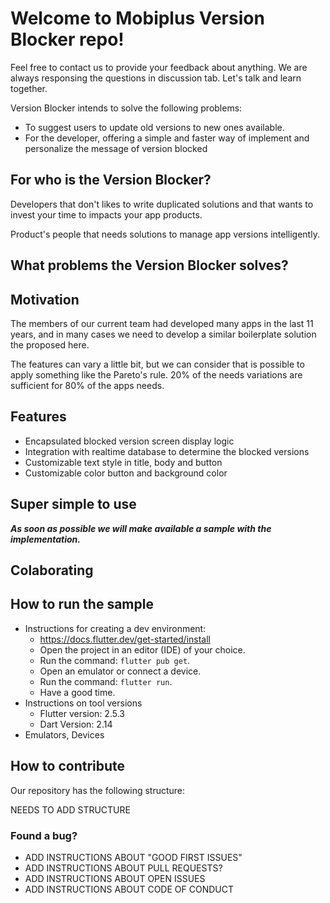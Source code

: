 # Welcome to Mobiplus Version Blocker repo!

Feel free to contact us to provide your feedback about anything.
We are always responsing the questions in discussion tab.
Let's talk and learn together.

Version Blocker intends to solve the following problems:

- To suggest users to update old versions to new ones available.
- For the developer, offering a simple and faster way of implement and personalize the message of version blocked

## For who is the Version Blocker?

Developers that don't likes to write duplicated solutions and that wants to invest your time to impacts your app products.

Product's people that needs solutions to manage app versions intelligently.

## What problems the Version Blocker solves?

## Motivation

The members of our current team had developed many apps in the last 11 years,
and in many cases we need to develop a similar boilerplate solution the proposed here.

The features can vary a little bit, but we can consider that is possible to apply something like the Pareto's rule.
20% of the needs variations are sufficient for 80% of the apps needs.

## Features

- Encapsulated blocked version screen display logic
- Integration with realtime database to determine the blocked versions
- Customizable text style in title, body and button
- Customizable color button and background color

<!-- ## Get started

```yaml
dependencies:
  block_version: ^1.0.0
``` -->

## Super simple to use

***As soon as possible we will make available a sample with the implementation.***

## Colaborating

## How to run the sample

- Instructions for creating a dev environment:
  - https://docs.flutter.dev/get-started/install
  - Open the project in an editor (IDE) of your choice.
  - Run the command: `flutter pub get`.
  - Open an emulator or connect a device.
  - Run the command: `flutter run`.
  - Have a good time.
- Instructions on tool versions
  - Flutter version: 2.5.3
  - Dart Version: 2.14
- Emulators, Devices

## How to contribute

Our repository has the following structure:

NEEDS TO ADD STRUCTURE

### Found a bug?

- ADD INSTRUCTIONS ABOUT "GOOD FIRST ISSUES"
- ADD INSTRUCTIONS ABOUT PULL REQUESTS?
- ADD INSTRUCTIONS ABOUT OPEN ISSUES
- ADD INSTRUCTIONS ABOUT CODE OF CONDUCT

```

```
